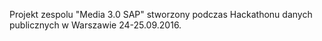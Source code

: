 Projekt zespolu "Media 3.0 SAP" stworzony podczas Hackathonu danych publicznych w Warszawie 24-25.09.2016.


